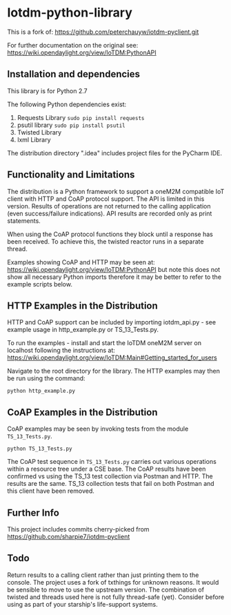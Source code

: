 # Iotdm-python-library

This is a fork of:
https://github.com/peterchauyw/iotdm-pyclient.git

For further documentation on the original see:
https://wiki.opendaylight.org/view/IoTDM:PythonAPI


## Installation and dependencies

This library is  for Python 2.7

The following Python dependencies exist:

1. Requests Library
  `sudo pip install requests`
2. psutil library
  `sudo pip install psutil`
3. Twisted Library
4. lxml Library

The distribution directory ".idea" includes project files for the PyCharm IDE.


## Functionality and Limitations

The distribution is a Python framework to support a oneM2M compatible IoT client with HTTP and CoAP protocol support. The API is limited in this version. Results of operations are not returned to the calling application (even success/failure indications).
 API results are recorded only as print statements.

When using the CoAP protocol functions they block until a response has been received. To achieve this, the twisted reactor runs in a separate thread.

Examples showing CoAP and HTTP may be seen at:
https://wiki.opendaylight.org/view/IoTDM:PythonAPI
but note this does not show all necessary Python imports therefore it may be better to refer to the example scripts below. 

## HTTP Examples in the Distribution

HTTP and CoAP support can be included by importing iotdm_api.py - see example usage in http_example.py or TS_13_Tests.py.

To run the examples - install and start the IoTDM oneM2M server on localhost following the instructions at:
https://wiki.opendaylight.org/view/IoTDM:Main#Getting_started_for_users

Navigate to the root directory for the library. The HTTP examples may then be run using the command:
```
python http_example.py
```

## CoAP Examples in the Distribution

CoAP examples may be seen by invoking tests from the module ```TS_13_Tests.py```.

```
python TS_13_Tests.py 
```

The CoAP test sequence in ```TS_13_Tests.py``` carries out various operations within a resource tree under a CSE base. The CoAP results have been confirmed vs using the TS_13 test collection via Postman and HTTP. The results are the same. TS_13 collection tests that fail on both Postman and this client have been removed. 

## Further Info

This project includes commits cherry-picked from https://github.com/sharpie7/iotdm-pyclient

## Todo

Return results to a calling client rather than just printing them to the console.
The project uses a fork of txthings for unknown reasons. It would be sensible to move to use the upstream version.
The combination of twisted and threads used here is not fully thread-safe (yet). Consider before using as part of your starship's life-support systems.

